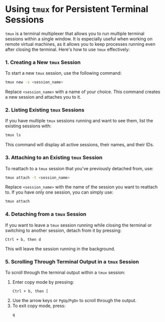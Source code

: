 # Using `tmux` for Persistent Terminal Sessions
`tmux` is a terminal multiplexer that allows you to run multiple terminal sessions within a single window. It is especially useful when working on remote virtual machines, as it allows you to keep processes running even after closing the terminal. Here's how to use `tmux` effectively:

### 1. Creating a New `tmux` Session
To start a new `tmux` session, use the following command:
```bash
tmux new -s <session_name>
```
Replace `<session_name>` with a name of your choice. This command creates a new session and attaches you to it.

### 2. Listing Existing `tmux` Sessions
If you have multiple `tmux` sessions running and want to see them, list the existing sessions with:
```bash
tmux ls
```
This command will display all active sessions, their names, and their IDs.

### 3. Attaching to an Existing `tmux` Session
To reattach to a `tmux` session that you've previously detached from, use:
```bash
tmux attach -t <session_name>
```
Replace `<session_name>` with the name of the session you want to reattach to. If you have only one session, you can simply use:
```bash
tmux attach
```

### 4. Detaching from a `tmux` Session
If you want to leave a `tmux` session running while closing the terminal or switching to another session, detach from it by pressing:
```
Ctrl + b, then d
```
This will leave the session running in the background.

### 5. Scrolling Through Terminal Output in a `tmux` Session
To scroll through the terminal output within a `tmux` session:
1. Enter copy mode by pressing:
   ```
   Ctrl + b, then [
   ```
2. Use the arrow keys or `PgUp`/`PgDn` to scroll through the output.
3. To exit copy mode, press:
   ```
   q
   ```
